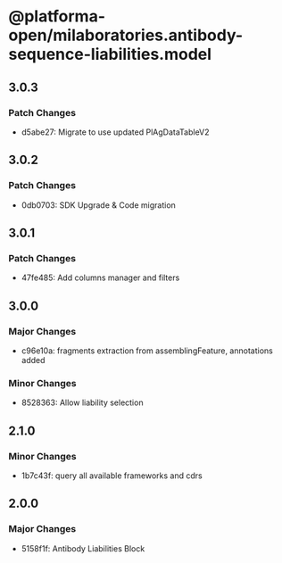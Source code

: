 # @platforma-open/milaboratories.antibody-sequence-liabilities.model

## 3.0.3

### Patch Changes

- d5abe27: Migrate to use updated PlAgDataTableV2

## 3.0.2

### Patch Changes

- 0db0703: SDK Upgrade & Code migration

## 3.0.1

### Patch Changes

- 47fe485: Add columns manager and filters

## 3.0.0

### Major Changes

- c96e10a: fragments extraction from assemblingFeature, annotations added

### Minor Changes

- 8528363: Allow liability selection

## 2.1.0

### Minor Changes

- 1b7c43f: query all available frameworks and cdrs

## 2.0.0

### Major Changes

- 5158f1f: Antibody Liabilities Block
